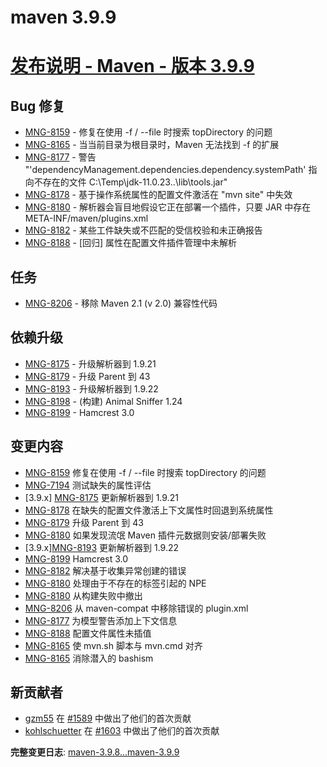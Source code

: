 # maven 3.9.9

# [发布说明 - Maven - 版本 3.9.9](https://issues.apache.org/jira/secure/ReleaseNote.jspa?projectId=12316922&version=12354823)

## Bug 修复

- [MNG-8159](https://issues.apache.org/jira/browse/MNG-8159) - 修复在使用 -f / --file 时搜索 topDirectory 的问题
- [MNG-8165](https://issues.apache.org/jira/browse/MNG-8165) - 当当前目录为根目录时，Maven 无法找到 -f 的扩展
- [MNG-8177](https://issues.apache.org/jira/browse/MNG-8177) - 警告 "'dependencyManagement.dependencies.dependency.systemPath' 指向不存在的文件 C:\Temp\jdk-11.0.23\..\lib\tools.jar"
- [MNG-8178](https://issues.apache.org/jira/browse/MNG-8178) - 基于操作系统属性的配置文件激活在 "mvn site" 中失效
- [MNG-8180](https://issues.apache.org/jira/browse/MNG-8180) - 解析器会盲目地假设它正在部署一个插件，只要 JAR 中存在 META-INF/maven/plugins.xml
- [MNG-8182](https://issues.apache.org/jira/browse/MNG-8182) - 某些工件缺失或不匹配的受信校验和未正确报告
- [MNG-8188](https://issues.apache.org/jira/browse/MNG-8188) - [回归] 属性在配置文件插件管理中未解析

## 任务

- [MNG-8206](https://issues.apache.org/jira/browse/MNG-8206) - 移除 Maven 2.1 (v 2.0) 兼容性代码

## 依赖升级

- [MNG-8175](https://issues.apache.org/jira/browse/MNG-8175) - 升级解析器到 1.9.21
- [MNG-8179](https://issues.apache.org/jira/browse/MNG-8179) - 升级 Parent 到 43
- [MNG-8193](https://issues.apache.org/jira/browse/MNG-8193) - 升级解析器到 1.9.22
- [MNG-8198](https://issues.apache.org/jira/browse/MNG-8198) - (构建) Animal Sniffer 1.24
- [MNG-8199](https://issues.apache.org/jira/browse/MNG-8199) - Hamcrest 3.0

## 变更内容

- [MNG-8159](https://issues.apache.org/jira/browse/MNG-8159) 修复在使用 -f / --file 时搜索 topDirectory 的问题
- [MNG-7194](https://issues.apache.org/jira/browse/MNG-7194) 测试缺失的属性评估
- [3.9.x] [MNG-8175](https://issues.apache.org/jira/browse/MNG-8175) 更新解析器到 1.9.21
- [MNG-8178](https://issues.apache.org/jira/browse/MNG-8178) 在缺失的配置文件激活上下文属性时回退到系统属性
- [MNG-8179](https://issues.apache.org/jira/browse/MNG-8179) 升级 Parent 到 43
- [MNG-8180](https://issues.apache.org/jira/browse/MNG-8180) 如果发现流氓 Maven 插件元数据则安装/部署失败
- [3.9.x][MNG-8193](https://issues.apache.org/jira/browse/MNG-8193) 更新解析器到 1.9.22
- [MNG-8199](https://issues.apache.org/jira/browse/MNG-8199) Hamcrest 3.0
- [MNG-8182](https://issues.apache.org/jira/browse/MNG-8182) 解决基于收集异常创建的错误
- [MNG-8180](https://issues.apache.org/jira/browse/MNG-8180) 处理由于不存在的标签引起的 NPE
- [MNG-8180](https://issues.apache.org/jira/browse/MNG-8180) 从构建失败中撤出
- [MNG-8206](https://issues.apache.org/jira/browse/MNG-8206) 从 maven-compat 中移除错误的 plugin.xml
- [MNG-8177](https://issues.apache.org/jira/browse/MNG-8177) 为模型警告添加上下文信息
- [MNG-8188](https://issues.apache.org/jira/browse/MNG-8188) 配置文件属性未插值
- [MNG-8165](https://issues.apache.org/jira/browse/MNG-8165) 使 mvn.sh 脚本与 mvn.cmd 对齐
- [MNG-8165](https://issues.apache.org/jira/browse/MNG-8165) 消除潜入的 bashism

## 新贡献者

- [gzm55](https://github.com/gzm55) 在 [#1589](https://github.com/apache/maven/pull/1589) 中做出了他们的首次贡献
- [kohlschuetter](https://github.com/kohlschuetter) 在 [#1603](https://github.com/apache/maven/pull/1603) 中做出了他们的首次贡献

**完整变更日志**: [maven-3.9.8...maven-3.9.9](https://github.com/apache/maven/compare/maven-3.9.8...maven-3.9.9)
```